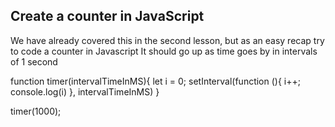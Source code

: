 ## Create a counter in JavaScript

We have already covered this in the second lesson, but as an easy recap try to code a counter in Javascript
It should go up as time goes by in intervals of 1 second

function timer(intervalTimeInMS){
let i = 0;
setInterval(function (){
i++;
console.log(i)
}, intervalTimeInMS)
}

timer(1000);
